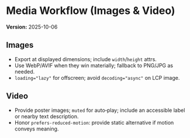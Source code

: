 # Media Workflow (Images & Video)
**Version:** 2025-10-06

## Images
- Export at displayed dimensions; include `width`/`height` attrs.
- Use WebP/AVIF when they win materially; fallback to PNG/JPG as needed.
- `loading="lazy"` for offscreen; avoid `decoding="async"` on LCP image.

## Video
- Provide poster images; `muted` for auto‑play; include an accessible label or nearby text description.
- Honor `prefers-reduced-motion`: provide static alternative if motion conveys meaning.
